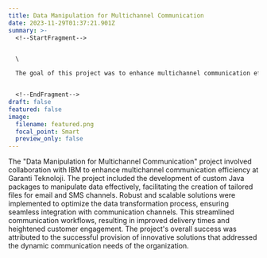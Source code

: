 ```yaml
---
title: Data Manipulation for Multichannel Communication
date: 2023-11-29T01:37:21.901Z
summary: >-
  <!--StartFragment-->


  \

  The goal of this project was to enhance multichannel communication efficiency at Garanti Teknoloji by collaborating with IBM, developing custom Java packages for effective data manipulation, and implementing robust solutions to optimize the data transformation process for improved communication workflows and customer engagement.


  <!--EndFragment-->
draft: false
featured: false
image:
  filename: featured.png
  focal_point: Smart
  preview_only: false
---
```

<!--StartFragment-->

The "Data Manipulation for Multichannel Communication" project involved collaboration with IBM to enhance multichannel communication efficiency at Garanti Teknoloji. The project included the development of custom Java packages to manipulate data effectively, facilitating the creation of tailored files for email and SMS channels. Robust and scalable solutions were implemented to optimize the data transformation process, ensuring seamless integration with communication channels. This streamlined communication workflows, resulting in improved delivery times and heightened customer engagement. The project's overall success was attributed to the successful provision of innovative solutions that addressed the dynamic communication needs of the organization.

<!--EndFragment-->